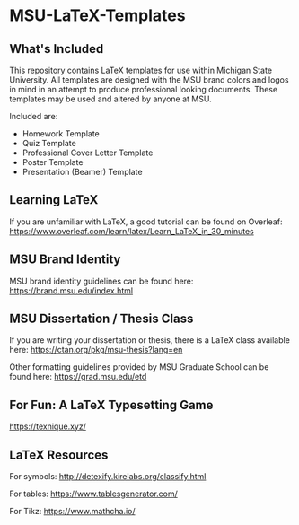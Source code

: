 # MSU-LaTeX-Templates

## What's Included

This repository contains LaTeX templates for use within Michigan State University. 
All templates are designed with the MSU brand colors and logos in mind in an attempt to produce professional looking documents. These templates may be used and altered by anyone at MSU. 

Included are: 
* Homework Template
* Quiz Template
* Professional Cover Letter Template
* Poster Template
* Presentation (Beamer) Template

## Learning LaTeX

If you are unfamiliar with LaTeX, a good tutorial can be found on Overleaf:
https://www.overleaf.com/learn/latex/Learn_LaTeX_in_30_minutes

## MSU Brand Identity

MSU brand identity guidelines can be found here:
https://brand.msu.edu/index.html

## MSU Dissertation / Thesis Class

If you are writing your dissertation or thesis, there is a LaTeX class available here:
https://ctan.org/pkg/msu-thesis?lang=en

Other formatting guidelines provided by MSU Graduate School can be found here:
https://grad.msu.edu/etd

## For Fun: A LaTeX Typesetting Game

https://texnique.xyz/

## LaTeX Resources

For symbols: http://detexify.kirelabs.org/classify.html

For tables: https://www.tablesgenerator.com/

For Tikz: https://www.mathcha.io/
